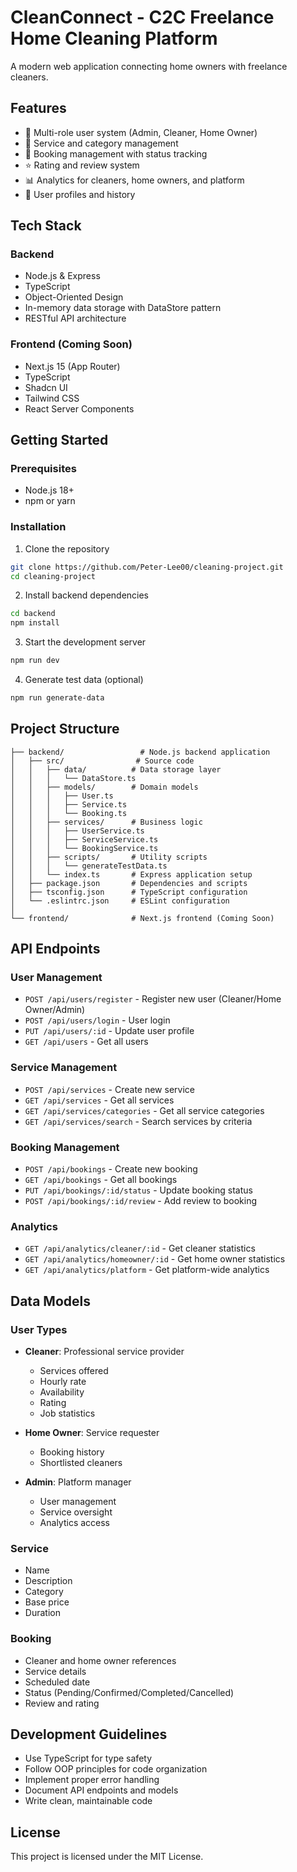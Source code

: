 # CleanConnect - C2C Freelance Home Cleaning Platform

A modern web application connecting home owners with freelance cleaners.

## Features

- 🔐 Multi-role user system (Admin, Cleaner, Home Owner)
- 🧹 Service and category management
- 📅 Booking management with status tracking
- ⭐ Rating and review system
- 📊 Analytics for cleaners, home owners, and platform
- 💼 User profiles and history

## Tech Stack

### Backend
- Node.js & Express
- TypeScript
- Object-Oriented Design
- In-memory data storage with DataStore pattern
- RESTful API architecture

### Frontend (Coming Soon)
- Next.js 15 (App Router)
- TypeScript
- Shadcn UI
- Tailwind CSS
- React Server Components

## Getting Started

### Prerequisites
- Node.js 18+
- npm or yarn

### Installation

1. Clone the repository
```bash
git clone https://github.com/Peter-Lee00/cleaning-project.git
cd cleaning-project
```

2. Install backend dependencies
```bash
cd backend
npm install
```

3. Start the development server
```bash
npm run dev
```

4. Generate test data (optional)
```bash
npm run generate-data
```

## Project Structure

```
├── backend/                 # Node.js backend application
│   ├── src/                # Source code
│   │   ├── data/          # Data storage layer
│   │   │   └── DataStore.ts
│   │   ├── models/        # Domain models
│   │   │   ├── User.ts
│   │   │   ├── Service.ts
│   │   │   └── Booking.ts
│   │   ├── services/      # Business logic
│   │   │   ├── UserService.ts
│   │   │   ├── ServiceService.ts
│   │   │   └── BookingService.ts
│   │   ├── scripts/       # Utility scripts
│   │   │   └── generateTestData.ts
│   │   └── index.ts       # Express application setup
│   ├── package.json       # Dependencies and scripts
│   ├── tsconfig.json      # TypeScript configuration
│   └── .eslintrc.json     # ESLint configuration
│
└── frontend/              # Next.js frontend (Coming Soon)
```

## API Endpoints

### User Management
- `POST /api/users/register` - Register new user (Cleaner/Home Owner/Admin)
- `POST /api/users/login` - User login
- `PUT /api/users/:id` - Update user profile
- `GET /api/users` - Get all users

### Service Management
- `POST /api/services` - Create new service
- `GET /api/services` - Get all services
- `GET /api/services/categories` - Get all service categories
- `GET /api/services/search` - Search services by criteria

### Booking Management
- `POST /api/bookings` - Create new booking
- `GET /api/bookings` - Get all bookings
- `PUT /api/bookings/:id/status` - Update booking status
- `POST /api/bookings/:id/review` - Add review to booking

### Analytics
- `GET /api/analytics/cleaner/:id` - Get cleaner statistics
- `GET /api/analytics/homeowner/:id` - Get home owner statistics
- `GET /api/analytics/platform` - Get platform-wide analytics

## Data Models

### User Types
- **Cleaner**: Professional service provider
  - Services offered
  - Hourly rate
  - Availability
  - Rating
  - Job statistics

- **Home Owner**: Service requester
  - Booking history
  - Shortlisted cleaners

- **Admin**: Platform manager
  - User management
  - Service oversight
  - Analytics access

### Service
- Name
- Description
- Category
- Base price
- Duration

### Booking
- Cleaner and home owner references
- Service details
- Scheduled date
- Status (Pending/Confirmed/Completed/Cancelled)
- Review and rating

## Development Guidelines

- Use TypeScript for type safety
- Follow OOP principles for code organization
- Implement proper error handling
- Document API endpoints and models
- Write clean, maintainable code

## License

This project is licensed under the MIT License. 
